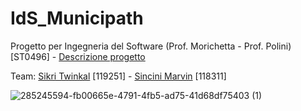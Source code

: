 # IdS_Municipath
Progetto per Ingegneria del Software (Prof. Morichetta - Prof. Polini) [ST0496] - [Descrizione progetto](https://docs.google.com/document/d/1kqarA2bRB8I8StOazcWotmkxf4Afycyl34a-n536JHo/edit)

Team: [Sikri Twinkal](https://github.com/ToWinKallSikri) [119251] - [Sincini Marvin](https://github.com/Sassas98) [118311] 


![285245594-fb00665e-4791-4fb5-ad75-41d68df75403 (1)](https://github.com/ToWinKallSikri/IdS_Municipath/assets/118466836/f36ece69-d313-49b2-81cf-caf6498e058c)
 
